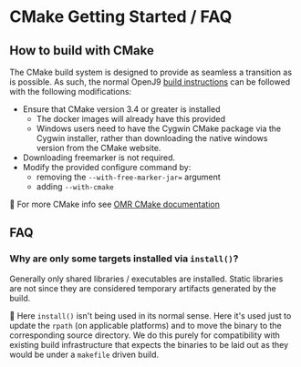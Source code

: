 <!--
Copyright (c) 2018, 2022 IBM Corp. and others

This program and the accompanying materials are made available under
the terms of the Eclipse Public License 2.0 which accompanies this
distribution and is available at https://www.eclipse.org/legal/epl-2.0/
or the Apache License, Version 2.0 which accompanies this distribution and
is available at https://www.apache.org/licenses/LICENSE-2.0.

This Source Code may also be made available under the following
Secondary Licenses when the conditions for such availability set
forth in the Eclipse Public License, v. 2.0 are satisfied: GNU
General Public License, version 2 with the GNU Classpath
Exception [1] and GNU General Public License, version 2 with the
OpenJDK Assembly Exception [2].

[1] https://www.gnu.org/software/classpath/license.html
[2] http://openjdk.java.net/legal/assembly-exception.html

SPDX-License-Identifier: EPL-2.0 OR Apache-2.0 OR GPL-2.0 WITH Classpath-exception-2.0 OR LicenseRef-GPL-2.0 WITH Assembly-exception
-->

# CMake Getting Started / FAQ

## How to build with CMake

The CMake build system is designed to provide as seamless a transition as is possible.
As such, the normal OpenJ9 [build instructions](https://www.eclipse.org/openj9/oj9_build.html)
can be followed with the following modifications:

- Ensure that CMake version 3.4 or greater is installed
  - The docker images will already have this provided
  - Windows users need to have the Cygwin CMake package via the Cygwin installer, rather than downloading
  the native windows version from the CMake website.
- Downloading freemarker is not required.
- Modify the provided configure command by:
  - removing the `--with-free-marker-jar=` argument
  - adding `--with-cmake`

:pencil: For more CMake info see [OMR CMake documentation](https://github.com/eclipse/omr/blob/master/doc/BuildingWithCMake.md)

## FAQ

### Why are only some targets installed via `install()`?
Generally only shared libraries / executables are installed. Static libraries are
not since they are considered temporary artifacts generated by the build.

:pencil: Here `install()` isn't being used in its normal sense. Here it's used
just to update the `rpath` (on applicable platforms) and to move the binary
to the corresponding source directory. We do this purely for compatibility with
existing build infrastructure that expects the binaries to be laid out as they
would be under a `makefile` driven build.
